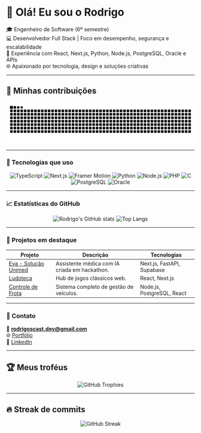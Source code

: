 # 👋 Olá! Eu sou o Rodrigo

🎓 Engenheiro de Software (6º semestre)  
💻 Desenvolvedor Full Stack | Foco em desempenho, segurança e escalabilidade  
🚀 Experiência com React, Next.js, Python, Node.js, PostgreSQL, Oracle e APIs  
🌐 Apaixonado por tecnologia, design e soluções criativas

---

## 🐍 Minhas contribuições

<picture>
  <source media="(prefers-color-scheme: dark)" srcset="https://raw.githubusercontent.com/Rodrigoscast/Rodrigoscast/output/github-contribution-grid-snake-dark.svg">
  <source media="(prefers-color-scheme: light)" srcset="https://raw.githubusercontent.com/Rodrigoscast/Rodrigoscast/output/github-contribution-grid-snake.svg">
  <img alt="github contribution grid snake animation" src="https://raw.githubusercontent.com/Rodrigoscast/Rodrigoscast/output/github-contribution-grid-snake.svg">
</picture>

---

### 🧠 Tecnologias que uso

<div align="center">
  
![TypeScript](https://img.shields.io/badge/-TypeScript-3178C6?style=for-the-badge&logo=typescript&logoColor=fff)
![Next.js](https://img.shields.io/badge/-Next.js-000000?style=for-the-badge&logo=nextdotjs&logoColor=fff)
![Framer Motion](https://img.shields.io/badge/-Framer%20Motion-EF0074?style=for-the-badge&logo=framer&logoColor=fff)
![Python](https://img.shields.io/badge/-Python-3776AB?style=for-the-badge&logo=python&logoColor=fff)
![Node.js](https://img.shields.io/badge/-Node.js-339933?style=for-the-badge&logo=node.js&logoColor=fff)
![PHP](https://img.shields.io/badge/-PHP-777BB4?style=for-the-badge&logo=php&logoColor=fff)
![C](https://img.shields.io/badge/-C-A8B9CC?style=for-the-badge&logo=c&logoColor=000)
![PostgreSQL](https://img.shields.io/badge/-PostgreSQL-4169E1?style=for-the-badge&logo=postgresql&logoColor=fff)
![Oracle](https://img.shields.io/badge/-Oracle-F80000?style=for-the-badge&logo=oracle&logoColor=fff)

</div>

---

### 📈 Estatísticas do GitHub

<div align="center">

![Rodrigo's GitHub stats](https://github-readme-stats.vercel.app/api?username=Rodrigoscast&show_icons=true&theme=tokyonight&hide_border=true)
![Top Langs](https://github-readme-stats.vercel.app/api/top-langs/?username=Rodrigoscast&layout=compact&theme=tokyonight&hide_border=true)

</div>

---

### 🌟 Projetos em destaque
| Projeto | Descrição | Tecnologias |
|----------|------------|--------------|
| [Eva - Solução Unimed](https://github.com/Rodrigoscast/hackaton-2025) | Assistente médica com IA criada em hackathon. | Next.js, FastAPI, Supabase |
| [Ludoteca](https://github.com/Rodrigoscast/ludoteca) | Hub de jogos clássicos web. | React, Next.js |
| [Controle de Frota](https://github.com/Rodrigoscast/frota) | Sistema completo de gestão de veículos. | Node.js, PostgreSQL, React |

---

### 💬 Contato

📧 **rodrigoscast.dev@gmail.com**  
🌐 [Portfólio](https://rodrigoscast.dev)  
💼 [LinkedIn](https://linkedin.com/in/rodrigoscast)

---

## 🏆 Meus troféus
<p align="center">
  <img src="https://github-profile-trophy.vercel.app/?username=Rodrigoscast&theme=tokyonight&no-frame=true&no-bg=true&margin-w=4" alt="GitHub Trophies" />
</p>

---

## 🔥 Streak de commits
<p align="center">
  <img src="https://streak-stats.demolab.com?user=Rodrigoscast&theme=tokyonight&hide_border=true&border_radius=8&fire=FF6A00&ring=5B8FF9" alt="GitHub Streak" />
</p>
